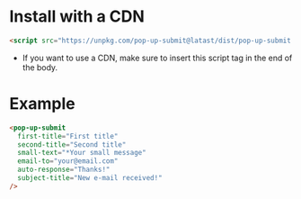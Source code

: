 # Install with a CDN

```html
<script src="https://unpkg.com/pop-up-submit@latast/dist/pop-up-submit.js"></script>
```

- If you want to use a CDN, make sure to insert this script tag in the end of the body.

# Example

```html
<pop-up-submit
  first-title="First title"
  second-title="Second title"
  small-text="*Your small message"
  email-to="your@email.com"
  auto-response="Thanks!"
  subject-title="New e-mail received!"
/>
```